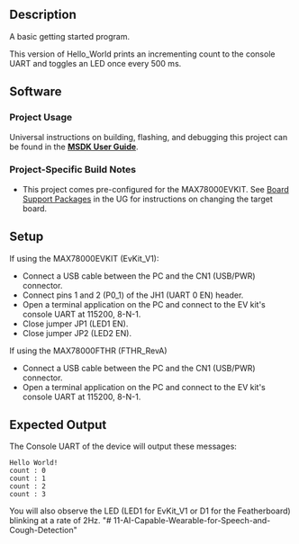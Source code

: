 ## Description

A basic getting started program.

This version of Hello_World prints an incrementing count to the console UART and toggles an LED once every 500 ms.

## Software

### Project Usage

Universal instructions on building, flashing, and debugging this project can be found in the **[MSDK User Guide](https://analog-devices-msdk.github.io/msdk/USERGUIDE/)**.

### Project-Specific Build Notes

* This project comes pre-configured for the MAX78000EVKIT.  See [Board Support Packages](https://analog-devices-msdk.github.io/msdk/USERGUIDE/#board-support-packages) in the UG for instructions on changing the target board.

## Setup

If using the MAX78000EVKIT (EvKit_V1):
-   Connect a USB cable between the PC and the CN1 (USB/PWR) connector.
-   Connect pins 1 and 2 (P0_1) of the JH1 (UART 0 EN) header.
-   Open a terminal application on the PC and connect to the EV kit's console UART at 115200, 8-N-1.
-   Close jumper JP1 (LED1 EN).
-   Close jumper JP2 (LED2 EN).

If using the MAX78000FTHR (FTHR_RevA)
-   Connect a USB cable between the PC and the CN1 (USB/PWR) connector.
-	Open a terminal application on the PC and connect to the EV kit's console UART at 115200, 8-N-1.

## Expected Output

The Console UART of the device will output these messages:

```
Hello World!
count : 0
count : 1
count : 2
count : 3
```

You will also observe the LED (LED1 for EvKit_V1 or D1 for the Featherboard) blinking at a rate of 2Hz.
"# 11-AI-Capable-Wearable-for-Speech-and-Cough-Detection" 
